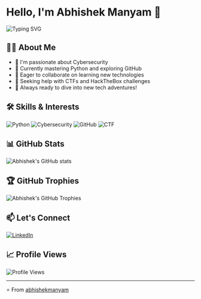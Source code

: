 # Hello, I'm Abhishek Manyam 👋

![Typing SVG](https://readme-typing-svg.herokuapp.com?color=%2336BCF7&size=25&center=true&vCenter=true&width=600&lines=CYBERSECURITY+ENTHUSIAST;FULLSTACK+DEVELOPER;ALWAYS+EXPLORING+NEW+TECHNOLOGIES)

## 👨‍💻 About Me

- 👀 I'm passionate about Cybersecurity
- 🌱 Currently mastering Python and exploring GitHub
- 💞️ Eager to collaborate on learning new technologies
- 🤝 Seeking help with CTFs and HackTheBox challenges
- 🚀 Always ready to dive into new tech adventures!

## 🛠 Skills & Interests

![Python](https://img.shields.io/badge/-Python-3776AB?style=for-the-badge&logo=Python&logoColor=white)
![Cybersecurity](https://img.shields.io/badge/-Cybersecurity-4B275F?style=for-the-badge&logo=Shield&logoColor=white)
![GitHub](https://img.shields.io/badge/-GitHub-181717?style=for-the-badge&logo=GitHub&logoColor=white)
![CTF](https://img.shields.io/badge/-CTF-00C7B7?style=for-the-badge&logo=Hack%20The%20Box&logoColor=white)

## 📊 GitHub Stats

![Abhishek's GitHub stats](https://github-readme-stats-gamma-eight-22.vercel.app/api?username=abhishekmanyam&show_icons=true&theme=radical)

## 🏆 GitHub Trophies

![Abhishek's GitHub Trophies](https://github-profile-trophy.vercel.app/?username=abhishekmanyam&theme=darkhub&no-frame=true&row=1&margin-w=15&no-bg=true)

## 📫 Let's Connect

[![LinkedIn](https://img.shields.io/badge/-LinkedIn-0077B5?style=for-the-badge&logo=LinkedIn&logoColor=white)](https://www.linkedin.com/in/abhishek-manyam-9059401a8/)

## 📈 Profile Views

![Profile Views](https://komarev.com/ghpvc/?username=abhishekmanyam&color=blueviolet)

---

⭐️ From [abhishekmanyam](https://github.com/abhishekmanyam)

<!--
abhishekmanyam/abhishekmanyam is a ✨ special ✨ repository because its `README.md` (this file) appears on your GitHub profile.
You can click the Preview link to take a look at your changes.
-->
